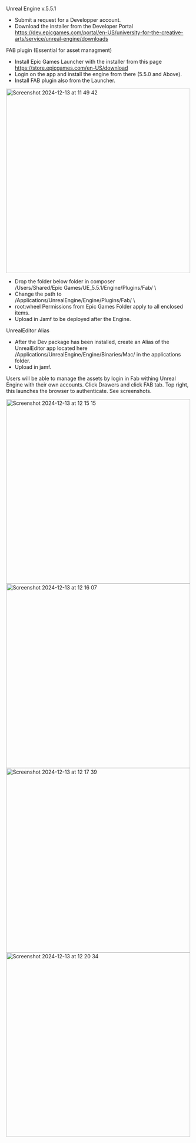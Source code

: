 Unreal Engine v.5.5.1
- Submit a request for a Developper account.
- Download the installer from the Developer Portal \
https://dev.epicgames.com/portal/en-US/university-for-the-creative-arts/service/unreal-engine/downloads 
 
FAB plugin (Essential for asset managment)
- Install Epic Games Launcher with the installer from this page \
https://store.epicgames.com/en-US/download  
- Login on the app and install the engine from there (5.5.0 and Above). 
- Install FAB plugin also from the Launcher.
 <img width="500" alt="Screenshot 2024-12-13 at 11 49 42" src="https://github.com/user-attachments/assets/37ce02f6-3716-48a7-8a31-10ed55dbdc5f" />

- Drop the folder below folder in composer \
/Users/Shared/Epic Games/UE_5.5.1/Engine/Plugins/Fab/ \
- Change the path to \
/Applications/UnrealEngine/Engine/Plugins/Fab/ \
- root:wheel Permissions from Epic Games Folder apply to all enclosed items. 
- Upload in Jamf to be deployed after the Engine.

UnrealEditor Alias 
- After the Dev package has been installed, create an Alias of the UnrealEditor app located here \
/Applications/UnrealEngine/Engine/Binaries/Mac/ in the applications folder. 
- Upload in jamf. 
 
Users will be able to manage the assets by login in Fab withing Unreal Engine with their own accounts. Click Drawers and click FAB tab. Top right, this launches the browser to authenticate. See screenshots. 
 
<img width="500" alt="Screenshot 2024-12-13 at 12 15 15" src="https://github.com/user-attachments/assets/66fbf720-77b6-4679-baf9-d73cdaa5de66" />
<img width="500" alt="Screenshot 2024-12-13 at 12 16 07" src="https://github.com/user-attachments/assets/f4cb53ff-00b5-4725-9160-5546140b1812" />
<img width="500" alt="Screenshot 2024-12-13 at 12 17 39" src="https://github.com/user-attachments/assets/85ea19e8-2227-47a0-aaf4-6bf1b52b0712" />
<img width="500" alt="Screenshot 2024-12-13 at 12 20 34" src="https://github.com/user-attachments/assets/e4e7a38b-8be7-4590-8d12-443cd3cf43ed" />
